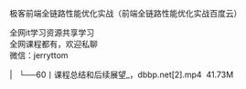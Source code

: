 极客前端全链路性能优化实战（前端全链路性能优化实战百度云）  

全网it学习资源共享学习<br>全网课程都有，欢迎私聊<br>微信：jerryttom<br>

| &nbsp;&nbsp;└──60丨课程总结和后续展望_，dbbp.net[2].mp4 &nbsp;41.73M